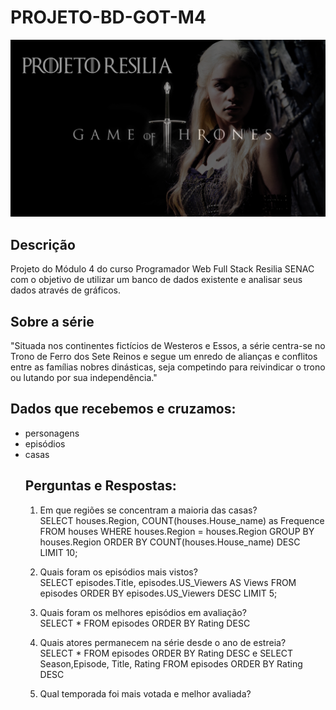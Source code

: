 # PROJETO-BD-GOT-M4

<img src="./images/got-project.png">

<h2>Descrição</h2>

<p>Projeto do Módulo 4 do curso Programador Web Full Stack Resilia SENAC com o objetivo de utilizar um banco de dados existente e analisar seus dados através de gráficos.</p>

<h2>Sobre a série</h2>
<p>"Situada nos continentes fictícios de Westeros e Essos, a série centra-se no Trono de Ferro dos Sete Reinos e segue um enredo de alianças e conflitos entre as famílias nobres dinásticas, seja competindo para reivindicar o trono ou lutando por sua independência."</p>

<h2>Dados que recebemos e cruzamos:</h2>
<ul>
<li>personagens</li>
<li>episódios</li>
<li>casas</li>



<h2>Perguntas e Respostas:</h2>


1) Em que regiões se concentram a maioria das casas?<br>
SELECT houses.Region, COUNT(houses.House_name) as Frequence
FROM houses
WHERE houses.Region = houses.Region
GROUP BY houses.Region
ORDER BY COUNT(houses.House_name) DESC
LIMIT 10;

2) Quais foram os episódios mais vistos?<br>
SELECT episodes.Title, episodes.US_Viewers AS Views
FROM episodes
ORDER BY episodes.US_Viewers DESC
LIMIT 5;

3) Quais foram os melhores episódios em avaliação?<br>
SELECT * FROM episodes ORDER BY Rating DESC

4) Quais atores permanecem na série desde o ano de estreia?<br>
SELECT * FROM episodes ORDER BY Rating DESC
e
SELECT Season,Episode, Title, Rating FROM episodes
ORDER BY Rating DESC

5) Qual temporada foi mais votada e melhor avaliada?<br>
